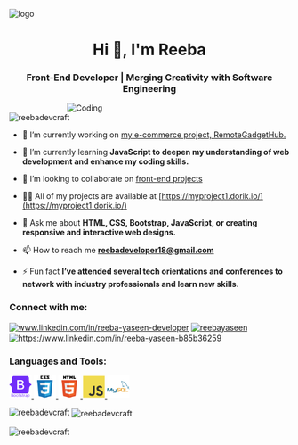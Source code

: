 ![logo](https://github.com/ReebaDevCraft/ReebaDevCraft/blob/main/Github%20banner%20for%20me.png)
<h1 align="center">Hi 👋, I'm Reeba</h1>
<h3 align="center">Front-End Developer | Merging Creativity with Software Engineering</h3>
<img align="right" alt="Coding" width="400" src="https://user-images.githubusercontent.com/74038190/236119160-976a0405-caa7-470c-9356-16d43402ea0a.gif">
<p align="left"> <img src="https://komarev.com/ghpvc/?username=reebadevcraft&label=Profile%20views&color=0e75b6&style=flat" alt="reebadevcraft" /> </p>

- 🔭 I’m currently working on [my e-commerce project, RemoteGadgetHub.](https://lnkd.in/dhb6E673)

- 🌱 I’m currently learning **JavaScript to deepen my understanding of web development and enhance my coding skills.**

- 👯 I’m looking to collaborate on [front-end projects](https://github.com/ReebaDevCraft/Fronted-Layouts)

- 👨‍💻 All of my projects are available at [https://myproject1.dorik.io/](https://myproject1.dorik.io/)

- 💬 Ask me about **HTML, CSS, Bootstrap, JavaScript, or creating responsive and interactive web designs.**

- 📫 How to reach me **reebadeveloper18@gmail.com**

- ⚡ Fun fact **I’ve attended several tech orientations and conferences to network with industry professionals and learn new skills.**

<h3 align="left">Connect with me:</h3>
<p align="left">
<a href="https://dev.to/www.linkedin.com/in/reeba-yaseen-developer" target="blank"><img align="center" src="https://raw.githubusercontent.com/rahuldkjain/github-profile-readme-generator/master/src/images/icons/Social/devto.svg" alt="www.linkedin.com/in/reeba-yaseen-developer" height="30" width="40" /></a>
<a href="https://twitter.com/reebayaseen" target="blank"><img align="center" src="https://raw.githubusercontent.com/rahuldkjain/github-profile-readme-generator/master/src/images/icons/Social/twitter.svg" alt="reebayaseen" height="30" width="40" /></a>
<a href="https://linkedin.com/in/https://www.linkedin.com/in/reeba-yaseen-b85b36259" target="blank"><img align="center" src="https://raw.githubusercontent.com/rahuldkjain/github-profile-readme-generator/master/src/images/icons/Social/linked-in-alt.svg" alt="https://www.linkedin.com/in/reeba-yaseen-b85b36259" height="30" width="40" /></a>
</p>

<h3 align="left">Languages and Tools:</h3>
<p align="left"> <a href="https://getbootstrap.com" target="_blank" rel="noreferrer"> <img src="https://raw.githubusercontent.com/devicons/devicon/master/icons/bootstrap/bootstrap-plain-wordmark.svg" alt="bootstrap" width="40" height="40"/> </a> <a href="https://www.w3schools.com/css/" target="_blank" rel="noreferrer"> <img src="https://raw.githubusercontent.com/devicons/devicon/master/icons/css3/css3-original-wordmark.svg" alt="css3" width="40" height="40"/> </a> <a href="https://www.w3.org/html/" target="_blank" rel="noreferrer"> <img src="https://raw.githubusercontent.com/devicons/devicon/master/icons/html5/html5-original-wordmark.svg" alt="html5" width="40" height="40"/> </a> <a href="https://developer.mozilla.org/en-US/docs/Web/JavaScript" target="_blank" rel="noreferrer"> <img src="https://raw.githubusercontent.com/devicons/devicon/master/icons/javascript/javascript-original.svg" alt="javascript" width="40" height="40"/> </a> <a href="https://www.mysql.com/" target="_blank" rel="noreferrer"> <img src="https://raw.githubusercontent.com/devicons/devicon/master/icons/mysql/mysql-original-wordmark.svg" alt="mysql" width="40" height="40"/> </a> </p>

<p><img align="left" src="https://github-readme-stats.vercel.app/api/top-langs?username=reebadevcraft&show_icons=true&locale=en&layout=compact" alt="reebadevcraft" /></p>

<p>&nbsp;<img align="center" src="https://github-readme-stats.vercel.app/api?username=reebadevcraft&show_icons=true&locale=en" alt="reebadevcraft" /></p>

<p><img align="center" src="https://github-readme-streak-stats.herokuapp.com/?user=reebadevcraft&" alt="reebadevcraft" /></p>
